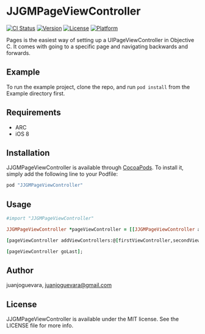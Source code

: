 # JJGMPageViewController

[![CI Status](http://img.shields.io/travis/juanjoguevara/JJGMPageViewController.svg?style=flat)](https://travis-ci.org/juanjoguevara/JJGMPageViewController)
[![Version](https://img.shields.io/cocoapods/v/JJGMPageViewController.svg?style=flat)](http://cocoapods.org/pods/JJGMPageViewController)
[![License](https://img.shields.io/cocoapods/l/JJGMPageViewController.svg?style=flat)](http://cocoapods.org/pods/JJGMPageViewController)
[![Platform](https://img.shields.io/cocoapods/p/JJGMPageViewController.svg?style=flat)](http://cocoapods.org/pods/JJGMPageViewController)

Pages is the easiest way of setting up a UIPageViewController in Objective C. It comes with  going to a specific page and navigating backwards and forwards.

## Example

To run the example project, clone the repo, and run `pod install` from the Example directory first.

## Requirements

* ARC
* iOS 8

## Installation

JJGMPageViewController is available through [CocoaPods](http://cocoapods.org). To install
it, simply add the following line to your Podfile:

```ruby
pod "JJGMPageViewController"
```

## Usage

```ruby
#import "JJGMPageViewController"

JJGMPageViewController *pageViewController = [[JJGMPageViewController alloc] init];

[pageViewController addViewControllers:@[firstViewController,secondViewController,thirdViewController]];

[pageViewController goLast];
```

## Author

juanjoguevara, juanjoguevara@gmail.com

## License

JJGMPageViewController is available under the MIT license. See the LICENSE file for more info.
